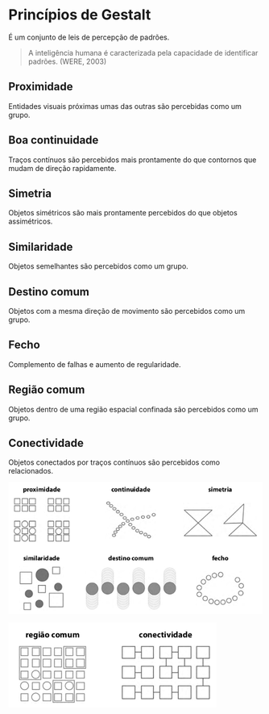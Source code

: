 # Princípios de Gestalt

É um conjunto de leis de percepção de padrões.

> A inteligência humana é caracterizada pela capacidade de identificar padrões. \(WERE, 2003\)

## Proximidade

Entidades visuais próximas umas das outras são percebidas como um grupo.

## Boa continuidade

Traços contínuos são percebidos mais prontamente do que contornos que mudam de direção rapidamente.

## Simetria

Objetos simétricos são mais prontamente percebidos do que objetos assimétricos.

## Similaridade

Objetos semelhantes são percebidos como um grupo.

## Destino comum

Objetos com a mesma direção de movimento são percebidos como um grupo.

## Fecho

Complemento de falhas e aumento de regularidade.

## Região comum

Objetos dentro de uma região espacial confinada são percebidos como um grupo.

## Conectividade

Objetos conectados por traços contínuos são percebidos como relacionados.



![](../../.gitbook/assets/principios-gestalt-1.png)

![](../../.gitbook/assets/principios-gestalt-2.png)


